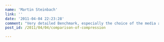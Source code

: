 ```yaml
---
name: 'Martin Steinbach'
link: ''
date: '2011-04-04 22:23:28'
comment: "Very detailed Benchmark, especially the choice of the media and plaintext files, nice. For the future I'am sure I will frequently use this site, to choose the optimal compression algorithm.\n\nBut I have to add a note: In the rare case I send compressed files to windows users, I use the 7z container. 7z also uses the lzma algorithm and is free software, too. \n\nwin: http://7z.org\nunices: http://p7zip.sourceforge.net/\nand available in the Debian,grml an Ubuntu repository."
post_id: /2011/04/04/comparison-of-compression

---
```



